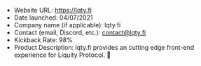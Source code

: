 - Website URL: https://lqty.fi
- Date launched: 04/07/2021
- Company name (if applicable): lqty.fi
- Contact (email, Discord, etc.): contact@lqty.fi
- Kickback Rate: 98%
- Product Description: lqty.fi provides an cutting edge front-end experience for Liquity Protocol. 🌙
